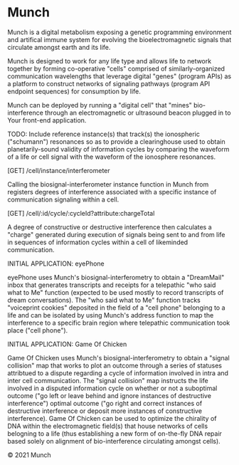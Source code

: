 <!-- Comment -->

# Munch

Munch is a digital metabolism exposing a genetic programming environment and artifical immune system for evolving the bioelectromagnetic signals that circulate amongst earth and its life.

Munch is designed to work for any life type and allows life to network together by forming co-operative "cells" comprised of similarly-organized communication wavelengths that leverage digital "genes" (program APIs) as a platform to construct networks of signaling pathways (program API endpoint sequences) for consumption by life. 

Munch can be deployed by running a "digital cell" that "mines" bio-interference through an electromagnetic or ultrasound beacon plugged in to Your front-end application.

TODO: Include reference instance(s) that track(s) the ionospheric ("schumann") resonances so as to provide a clearinghouse used to obtain planetarily-sound validity of information cycles by comparing the waveform of a life or cell signal with the waveform of the ionosphere resonances.

[GET] /cell/instance/interferometer

Calling the biosignal-interferometer instance function in Munch from registers degrees of interference associated with a specific instance of communication signaling within a cell.

[GET] /cell/:id/cycle/:cycleId?attribute:chargeTotal

A degree of constructive or destructive interference then calculates a "charge" generated during execution of signals being sent to and from life in sequences of information cycles within a cell of likeminded communication.

INITIAL APPLICATION: eyePhone

eyePhone uses Munch's biosignal-interferometry to obtain a "DreamMail" inbox that generates transcripts and receipts for a telepathic "who said what to Me" function (expected to be used mostly to record transcripts of dream conversations). The "who said what to Me" function tracks "voiceprint cookies" deposited in the field of a "cell phone" belonging to a life and can be isolated by using Munch's address function to map the interference to a specific brain region where telepathic communication took place ("cell phone").

INITIAL APPLICATION: Game Of Chicken

Game Of Chicken uses Munch's biosignal-interferometry to obtain a "signal collision" map that works to plot an outcome through a series of statuses attribtued to a dispute regarding a cycle of information involved in intra and inter cell communication. The "signal collision" map instructs the life involved in a disputed information cycle on whether or not a suboptimal outcome ("go left or leave behind and ignore instances of destructive interference") optimal outcome ("go right and correct instances of destructive interference or deposit more instances of constructive interference). Game Of Chicken can be used to optimize the chirality of DNA within the electromagnetic field(s) that house networks of cells belogning to a life (thus establishing a new form of on-the-fly DNA repair based solely on alignment of bio-interference circulating amongst cells). 

© 2021 Munch 
